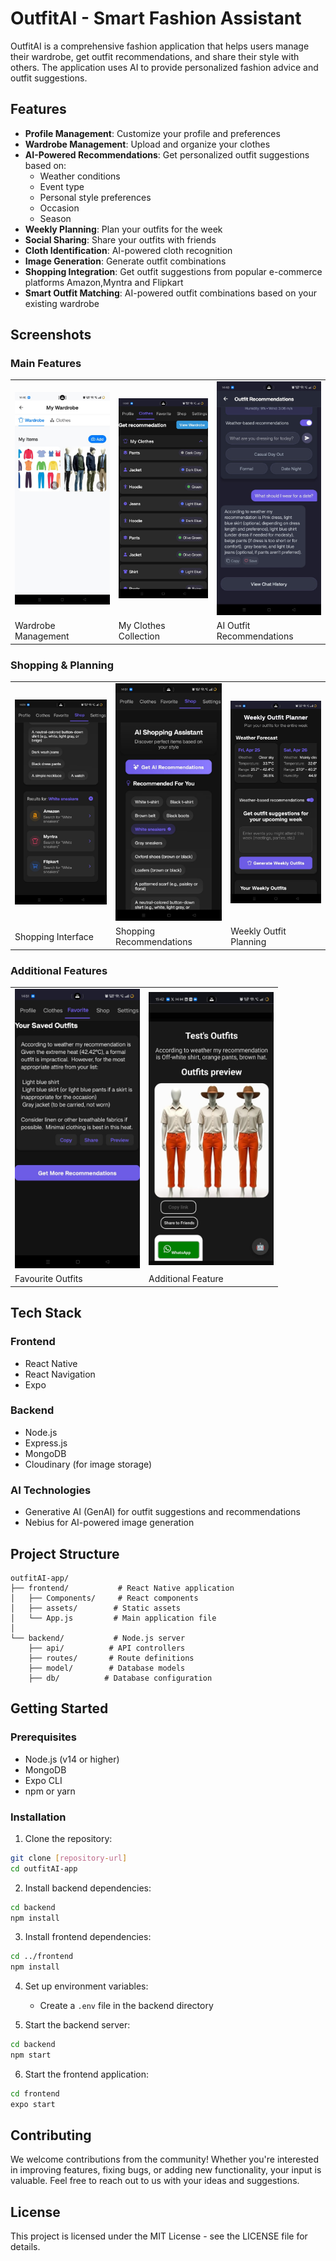 # OutfitAI - Smart Fashion Assistant

OutfitAI is a comprehensive fashion application that helps users manage their wardrobe, get outfit recommendations, and share their style with others. The application uses AI to provide personalized fashion advice and outfit suggestions.

## Features

- **Profile Management**: Customize your profile and preferences
- **Wardrobe Management**: Upload and organize your clothes
- **AI-Powered Recommendations**: Get personalized outfit suggestions based on:
  - Weather conditions
  - Event type
  - Personal style preferences
  - Occasion
  - Season
- **Weekly Planning**: Plan your outfits for the week
- **Social Sharing**: Share your outfits with friends
- **Cloth Identification**: AI-powered cloth recognition
- **Image Generation**: Generate outfit combinations
- **Shopping Integration**: Get outfit suggestions from popular e-commerce platforms Amazon,Myntra and Flipkart
- **Smart Outfit Matching**: AI-powered outfit combinations based on your existing wardrobe

## Screenshots

### Main Features

<table>
<tr>
<td><img src="screenshots/wardrob.jpg" alt="Wardrobe Management" width="200"/></td>
<td><img src="screenshots/mycloths.jpg" alt="My Clothes" width="200"/></td>
<td><img src="screenshots/outfit_recommend.jpg" alt="Outfit Recommendations" width="200"/></td>
</tr>
<tr>
<td>Wardrobe Management</td>
<td>My Clothes Collection</td>
<td>AI Outfit Recommendations</td>
</tr>
</table>

### Shopping & Planning

<table>
<tr>
<td><img src="screenshots/shop.jpg" alt="Shopping" width="200"/></td>
<td><img src="screenshots/shop_recommend.jpg" alt="Shopping Recommendations" width="200"/></td>
<td><img src="screenshots/weekly_recommend.jpg" alt="Weekly Planning" width="200"/></td>
</tr>
<tr>
<td>Shopping Interface</td>
<td>Shopping Recommendations</td>
<td>Weekly Outfit Planning</td>
</tr>
</table>

### Additional Features

<table>
<tr>
<td><img src="screenshots/favourites.jpg" alt="Favourites" width="200"/></td>
<td><img src="screenshots/outfit_preview.jpg" alt="Additional Feature" width="200"/></td>
</tr>
<tr>
<td>Favourite Outfits</td>
<td>Additional Feature</td>
</tr>
</table>

## Tech Stack

### Frontend
- React Native
- React Navigation
- Expo

### Backend
- Node.js
- Express.js
- MongoDB
- Cloudinary (for image storage)

### AI Technologies
- Generative AI (GenAI) for outfit suggestions and recommendations
- Nebius for AI-powered image generation

## Project Structure

```
outfitAI-app/
├── frontend/           # React Native application
│   ├── Components/     # React components
│   ├── assets/        # Static assets
│   └── App.js         # Main application file
│
└── backend/           # Node.js server
    ├── api/          # API controllers
    ├── routes/       # Route definitions
    ├── model/        # Database models
    ├── db/          # Database configuration
```

## Getting Started

### Prerequisites
- Node.js (v14 or higher)
- MongoDB
- Expo CLI
- npm or yarn

### Installation

1. Clone the repository:
```bash
git clone [repository-url]
cd outfitAI-app
```

2. Install backend dependencies:
```bash
cd backend
npm install
```

3. Install frontend dependencies:
```bash
cd ../frontend
npm install
```

4. Set up environment variables:
   - Create a `.env` file in the backend directory
   

5. Start the backend server:
```bash
cd backend
npm start
```

6. Start the frontend application:
```bash
cd frontend
expo start
```



## Contributing

We welcome contributions from the community! Whether you're interested in improving features, fixing bugs, or adding new functionality, your input is valuable. Feel free to reach out to us with your ideas and suggestions.

## License

This project is licensed under the MIT License - see the LICENSE file for details.

